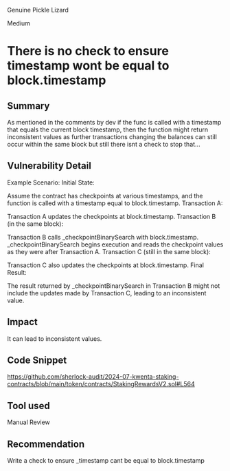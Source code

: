 Genuine Pickle Lizard

Medium

# There is no check to ensure timestamp wont be equal to block.timestamp

## Summary
As mentioned in the comments by dev if the func is called with a timestamp that equals the current block timestamp, then the function might return inconsistent values as further transactions changing the balances can still occur within the same block but still there isnt  a check to stop that...
## Vulnerability Detail
Example Scenario:
Initial State:

Assume the contract has checkpoints at various timestamps, and the function is called with a timestamp equal to block.timestamp.
Transaction A:

Transaction A updates the checkpoints at block.timestamp.
Transaction B (in the same block):

Transaction B calls _checkpointBinarySearch with block.timestamp.
_checkpointBinarySearch begins execution and reads the checkpoint values as they were after Transaction A.
Transaction C (still in the same block):

Transaction C also updates the checkpoints at block.timestamp.
Final Result:

The result returned by _checkpointBinarySearch in Transaction B might not include the updates made by Transaction C, leading to an inconsistent value.

## Impact
It can lead to inconsistent values.
## Code Snippet
https://github.com/sherlock-audit/2024-07-kwenta-staking-contracts/blob/main/token/contracts/StakingRewardsV2.sol#L564
## Tool used

Manual Review

## Recommendation
Write a check to ensure _timestamp cant be equal to block.timestamp